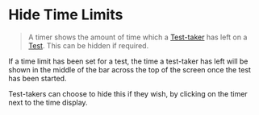 <!--
created_at: 2018-10-30
authors:         
    - "Catherine Pease"
-->

# Hide Time Limits

>A timer shows the amount of time which a [Test-taker](../appendix/glossary.md#test-taker) has left on a [Test](../appendix/glossary.md#test). This can be hidden if required.


If a time limit has been set for a test, the time a test-taker has left will be shown in the middle of the bar across the top of the screen once the test has been started.

Test-takers can choose to hide this if they wish, by clicking on the timer next to the time display.


<!-- Missing Screenshot: Hide Time Limits --> 
